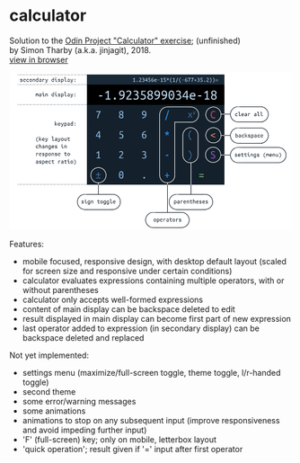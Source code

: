 # calculator

Solution to the [Odin Project "Calculator" exercise](https://www.theodinproject.com/courses/web-development-101/lessons/calculator); (unfinished)  
by Simon Tharby (a.k.a. jinjagit), 2018.  
[view in browser](https://jinjagit.github.io/calculator/)  

![layout of calculator](img/calcOverview.png)  

Features:  

* mobile focused, responsive design, with desktop default layout (scaled for screen size and responsive under certain conditions)
* calculator evaluates expressions containing multiple operators, with or without parentheses
* calculator only accepts well-formed expressions
* content of main display can be backspace deleted to edit
* result displayed in main display can become first part of new expression
* last operator added to expression (in secondary display) can be backspace deleted and replaced

Not yet implemented:

* settings menu (maximize/full-screen toggle, theme toggle, l/r-handed toggle)
* second theme
* some error/warning messages
* some animations
* animations to stop on any subsequent input (improve responsiveness and avoid impeding further input)
* 'F' (full-screen) key; only on mobile, letterbox layout
* 'quick operation'; result given if '=' input after first operator
